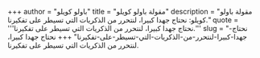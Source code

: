 +++
author = "باولو كويلو"
title = "مقولة باولو كويلو"
description = "مقولة باولو كويلو: نحتاج جهدا كبيرا، لنتحرر من الذكريات التي تسيطر على تفكيرنا."
quote = '''نحتاج جهدا كبيرا، لنتحرر من الذكريات التي تسيطر على تفكيرنا.''' 
slug = "نحتاج-جهدا-كبيرا-لنتحرر-من-الذكريات-التي-تسيطر-على-تفكيرنا"
+++
نحتاج جهدا كبيرا، لنتحرر من الذكريات التي تسيطر على تفكيرنا.
